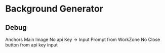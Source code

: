 # Background Generator

## Debug

Anchors Main Image
No api Key -> Input Prompt from WorkZone
No Close button from api key input
